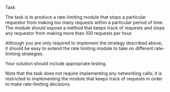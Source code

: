 Task

The task is to produce a rate-limiting module that stops a particular requestor
from making too many requests within a particular period of time. The module
should expose a method that keeps track of requests and stops any requestor
from making more than 100 requests per hour.

Although you are only required to implement the strategy described above, it
should be easy to extend the rate limiting module to take on different
rate-limiting strategies.

Your solution should include appropriate testing.

Note that the task does not require implementing any networking calls; it is
restricted to implementing the module that keeps track of requests in order to
make rate-limiting decisions.

